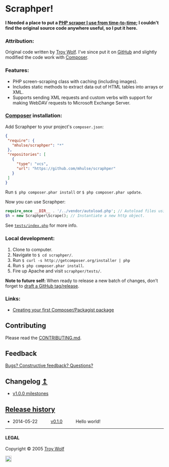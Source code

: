 # Scraphper!

**I Needed a place to put a [PHP scraper I use from time-to-time](https://github.com/mhulse/scraphper#attribution); I couldn't find the original source code anywhere useful, so I put it here.**

### Attribution:

Original code written by [Troy Wolf](http://troywolf.com). I've since put it on [GitHub](https://github.com/mhulse/scraphper) and slightly modified the code work with [Composer](https://getcomposer.org/doc/00-intro.md).

### Features:

* PHP screen-scraping class with caching (including images).
* Includes static methods to extract data out of HTML tables into arrays or XML.
* Supports sending XML requests and custom verbs with support for making WebDAV requests to Microsoft Exchange Server.

### [Composer](https://getcomposer.org/doc/00-intro.md) installation:

Add Scraphper to your project's `composer.json`:

 ```json
{
  "require": {
    "mhulse/scraphper": "*"
  },
  "repositories": [
    {
      "type": "vcs",
      "url": "https://github.com/mhulse/scraphper"
    }
  ]
}
```

Run `$ php composer.phar install` or `$ php composer.phar update`.

Now you can use Scraphper:

```php
require_once __DIR__ . '/../vendor/autoload.php'; // Autoload files using Composer autoload.
$h = new Scraphper\Scrape(); // Instantiate a new http object.
```

See [`tests/index.php`](https://github.com/mhulse/scraphper/blob/master/tests/index.php) for more info.

### Local development:

1. Clone to computer.
1. Navigate to `$ cd scraphper/`.
1. Run `$ curl -s http://getcomposer.org/installer | php`
1. Run `$ php composer.phar install`.
1. Fire up Apache and visit `scraphper/tests/`.

**Note to future self:** When ready to release a new batch of changes, don’t forget to [draft a GitHub tag/release](https://github.com/mhulse/scraphper/releases).

### Links:

* [Creating your first Composer/Packagist package](http://grossi.io/2013/creating-your-first-composer-packagist-package/)

## Contributing

Please read the [CONTRIBUTING.md](https://github.com/mhulse/scraphper/blob/master/CONTRIBUTING.md).

## Feedback

[Bugs? Constructive feedback? Questions?](https://github.com/mhulse/scraphper/issues/new?title=Your%20code%20sucks!&body=Here%27s%20why%3A%2)

## Changelog&nbsp;[&#8613;](#table-of-contents)

* [v1.0.0 milestones](https://github.com/mhulse/scraphper/issues?direction=desc&milestone=1&page=1&sort=updated&state=closed)

## [Release history](https://github.com/mhulse/scraphper/releases)

* 2014-05-22   [v0.1.0](https://github.com/mhulse/scraphper/releases/tag/v0.1.0)   Hello world!

---

#### LEGAL

Copyright © 2005 [Troy Wolf](http://troywolf.com)

<img width="20" height="20" align="absmiddle" src="https://github.global.ssl.fastly.net/images/icons/emoji/octocat.png" alt=":octocat:" title=":octocat:" class="emoji">
